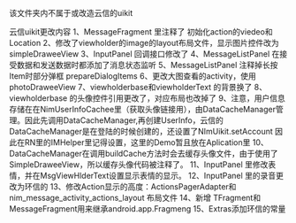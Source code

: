 该文件夹内不属于或改造云信的uikit


云信uikit更改内容
1、MessageFragment 里注释了 初始化action的viedeo和Location
2、修改了viewholder的image的layout布局文件，显示图片控件改为simpleDraweeView
3、InputPanel 回调接口修改了
4、MessageListPanel 在接受数据和发送数据时都添加了消息状态监听
5、MessageListPanel 注释掉长按Item时部分弹框  prepareDialogItems
6、更改大图查看的activity，使用photoDraweeView
7、viewholderbase和viewholderText 的背景换了
8、viewholderbase 的头像控件引用更改了，对应布局也改掉了
9、注意，用户信息存储在在NimUserInfoCachee里（获取头像链接用），由️DataCacheManager管理。因此先调用DataCacheManager,再创建UserInfo，云信的DataCacheManager是在登陆的时候创建的，还设置了NImUikit.setAccount
    因此在RN里的IMHelper里记得设置，这里的Demo暂且放在Aplication里
10、DataCacheManager在调用buildCache方法时会去缓存头像文件，由于使用了SimpleDraweeView，所以缓存头像代码被注释了。
11、InputPanel 里修改表情，并在MsgViewHlderText设置显示表情的显示。
12、InputPanel 里的录音更改为环信的
13、修改Action显示的高度：ActionsPagerAdapter和nim_message_activity_actions_layout 布局文件
14、新增 TFragment和MessageFragment用来继承android.app.Fragmeng
15、Extras添加环信的常量
